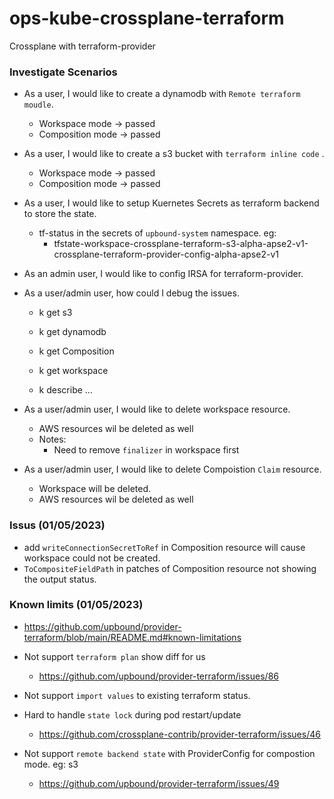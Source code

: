 # ops-kube-crossplane-terraform
Crossplane with terraform-provider

### Investigate Scenarios

- As a user, I would like to create a dynamodb with `Remote terraform moudle`.
  - Workspace mode -> passed
  - Composition mode -> passed

- As a user, I would like to create a s3 bucket with `terraform inline code` .
  - Workspace mode -> passed
  - Composition mode -> passed

- As a user, I would like to setup Kuernetes Secrets as terraform backend to store the state. 
  - tf-status in the secrets of `upbound-system` namespace. eg:
    - tfstate-workspace-crossplane-terraform-s3-alpha-apse2-v1-crossplane-terraform-provider-config-alpha-apse2-v1

- As an admin user, I would like to config IRSA for terraform-provider.

- As a user/admin user, how could I debug the issues.
  - k get s3
  - k get dynamodb
  - k get Composition

  - k get workspace
  - k describe ...

- As a user/admin user, I would like to delete workspace resource.
  - AWS resources wil be deleted as well
  - Notes: 
    - Need to remove `finalizer` in workspace first

- As a user/admin user, I would like to delete Compoistion `Claim` resource. 
  - Workspace will be deleted. 
  - AWS resources wil be deleted as well


### Issus (01/05/2023)
- add `writeConnectionSecretToRef` in Composition resource will cause workspace could not be created.
- `ToCompositeFieldPath` in patches of Composition resource not showing the output status.


### Known limits (01/05/2023)
- https://github.com/upbound/provider-terraform/blob/main/README.md#known-limitations

- Not support `terraform plan` show diff for us
  - https://github.com/upbound/provider-terraform/issues/86

- Not support `import values` to existing terraform status.

- Hard to handle `state lock` during pod restart/update
  - https://github.com/crossplane-contrib/provider-terraform/issues/46

- Not support `remote backend state` with ProviderConfig for compostion mode. eg: s3
  - https://github.com/upbound/provider-terraform/issues/49
